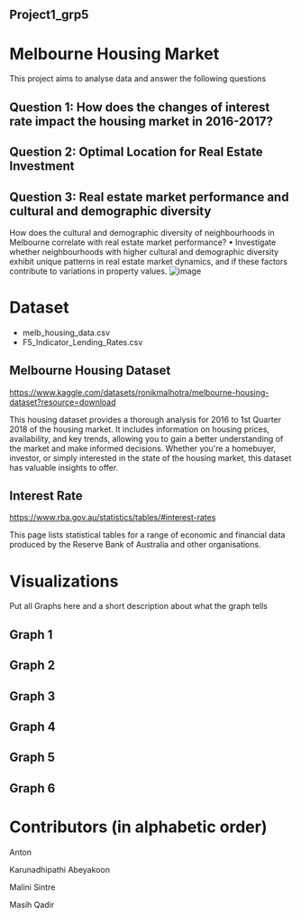 ## Project1_grp5

# Melbourne Housing Market
This project aims to analyse data and answer the following questions

## Question 1: How does the changes of interest rate impact the housing market in 2016-2017? 

## Question 2: Optimal Location for Real Estate Investment

## Question 3: Real estate market performance and cultural and demographic diversity
How does the cultural and demographic diversity of neighbourhoods in Melbourne correlate with real estate market performance?
•	Investigate whether neighbourhoods with higher cultural and demographic diversity exhibit unique patterns in real estate market dynamics, and if these factors contribute to variations in property values.
![image](https://github.com/Anton0Lee/Project1_grp5/assets/149569402/aad3125b-c469-43cc-9a5c-a525a6a0fe3d)



# Dataset
- melb_housing_data.csv
- F5_Indicator_Lending_Rates.csv

## Melbourne Housing Dataset
https://www.kaggle.com/datasets/ronikmalhotra/melbourne-housing-dataset?resource=download 

This housing dataset provides a thorough analysis for 2016 to 1st Quarter 2018 of the housing market. It includes information on housing prices, availability, and key trends, allowing you to gain a better understanding of the market and make informed decisions. Whether you're a homebuyer, investor, or simply interested    in the state of the housing market, this dataset has valuable insights to offer.
  
## Interest Rate
https://www.rba.gov.au/statistics/tables/#interest-rates 

This page lists statistical tables for a range of economic and financial data produced by the Reserve Bank of Australia and other organisations.

# Visualizations
Put all Graphs here and a short description about what the graph tells

## Graph 1

## Graph 2

## Graph 3

## Graph 4

## Graph 5

## Graph 6

# Contributors (in alphabetic order)
Anton

Karunadhipathi Abeyakoon

Malini Sintre

Masih Qadir



